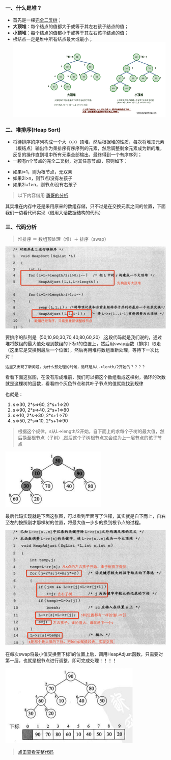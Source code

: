 ### 一、什么是堆？
* 首先是一棵[完全二叉树](https://github.com/liangxifeng833/my_program/blob/master/datastruct/%E4%BA%8C%E5%8F%89%E6%A0%91.md)；
*  **大顶堆**：每个结点的值都大于或等于其左右孩子结点的值；
*  **小顶堆**：每个结点的值都小于或等于其左右孩子结点的值；
* 根结点一定是堆中所有结点最大或最小；
![heap](https://raw.githubusercontent.com/liangxifeng833/my_program/master/images/datastruct/heap-1.png)

### 二、堆排序(Heap Sort)
* 将待排序的序列构成一个大（小）顶堆，然后根据堆的性质，每次将堆顶元素（根结点）输出作为呆排序有序序列的元素，然后调整剩余元素成为新的堆，反复的操作直到堆中所有元素全部输出，最终得到一个有序序列；
* 一颗有n个节点的完全二叉树，对其任意节点i，原则如下：
 + 如果i=1，则为根节点，无双亲
 + 如果2i>n，则节点i没有左孩子
 + 如果2i+1>n，则节点i没有右孩子

> 以下内容借用 [勇哥的分析](https://github.com/arkulo56/thought/blob/master/software/dataStruct/%E6%95%B0%E6%8D%AE%E7%BB%93%E6%9E%84_%E6%8E%92%E5%BA%8F_%E5%A0%86%E6%8E%92%E5%BA%8F.md)

其实堆在内存中还是采用原来的数组存储，只不过是在交换元素之间的位置，下面我们一边看代码实现（借用大话数据结构的代码）

### 三、代码分析

> 堆排序 ＝ 数组预处理（堆）＋ 排序（swap）

<img src="https://raw.githubusercontent.com/liangxifeng833/my_program/master/images/datastruct/sort-heap-2.png" width="600" />

要排序的队列是｛50,10,90,30,70,40,80,60,20｝,这段代码就是我们说的，通过堆将数组的最大值处理到数组的下标1的位置上，然后用swap函数（排序）取走（这里它是交换到最后一个位置），然后再用堆将数组重新处理，等待下一次比对！

`这里又出现了新问题，为什么预处理的时候，循环是从L->lenth/2开始的？？？？`

看看下面这张图，在没有形成堆前，我们可以把这个数组看成这棵树，循环的次数就是这棵树的层数，看看四个灰色节点和其叶子节点的值就能找到规律

也就是：

1. s=>30, 2\*s=>60, 2*s+1=>20
2. s=>90, 2\*s=>40, 2*s+1=>80
3. s=>10, 2\*s=>30, 2*s+1=>70
4. s=>50, 2\*s=>10, 2*s+1=>90

> 根据这个规律，s从L->length/2开始，自下而上的求每个子树的最大值，然后换至根节点（子树）,然后这个子树根节点又会成为上一层节点的孩子节点

<img src="https://raw.githubusercontent.com/liangxifeng833/my_program/master/images/datastruct/sort-heap-3.png" width="300" />


最后代码实现就是下面这张图，可以看到里面写了注释，其实就是自下而上，自右至左的按照刚才那棵树的位置，将最大值一步步的换到根节点的过程。

<img src="https://raw.githubusercontent.com/liangxifeng833/my_program/master/images/datastruct/sort-heap-4.png" width="600" />

在每次swap将最小值交换至下标1的位置上后，调用HeapAdjust函数，只需要对第一层，也就是根节点进行调整，即可完成处理！！！！

<img src="https://raw.githubusercontent.com/liangxifeng833/my_program/master/images/datastruct/sort-heap-5.png" width="400" />

> [点击查看完整代码](https://github.com/liangxifeng833/my_program/blob/master/C/sort/heap_sort.c)

